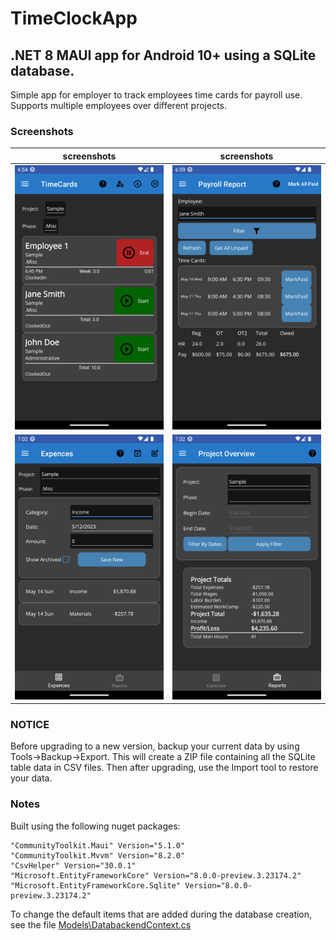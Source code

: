 # TimeClockApp
 
## .NET 8 MAUI app for Android 10+ using a SQLite database.

Simple app for employer to track employees time cards for payroll use. Supports multiple employees over different projects.

### Screenshots

| screenshots | screenshots |
| --- | --- |
| ![Screenshot 1](/images/Screenshot_1.png) | ![Screenshot 2](/images/Screenshot_2.png) |
| ![Screenshot 3](/images/Screenshot_3.png) | ![Screenshot 4](/images/Screenshot_4.png) |

### NOTICE

Before upgrading to a new version, backup your current data by using Tools->Backup->Export. This will create a ZIP file containing all the SQLite table data in CSV files.
Then after upgrading, use the Import tool to restore your data.

### Notes

Built using the following nuget packages:
```
"CommunityToolkit.Maui" Version="5.1.0"
"CommunityToolkit.Mvvm" Version="8.2.0"
"CsvHelper" Version="30.0.1"
"Microsoft.EntityFrameworkCore" Version="8.0.0-preview.3.23174.2"
"Microsoft.EntityFrameworkCore.Sqlite" Version="8.0.0-preview.3.23174.2"
```

To change the default items that are added during the database creation,
see the file [Models\DatabackendContext.cs](/TimeClockApp/Models/DatabackendContext.cs)


